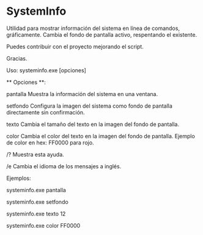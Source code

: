 # SystemInfo

Utilidad para mostrar información del sistema en línea de comandos, gráficamente. Cambia el fondo de pantalla activo, respentando el existente.

Puedes contribuir con el proyecto mejorando el script. 

Gracias.

Uso: systeminfo.exe [opciones]

** Opciones **:

  pantalla      Muestra la información del sistema en una ventana.
  
  setfondo      Configura la imagen del sistema como fondo de pantalla directamente sin confirmación.
  
  texto <size>  Cambia el tamaño del texto en la imagen del fondo de pantalla.
  
  color <hex>   Cambia el color del texto en la imagen del fondo de pantalla. Ejemplo de color en hex: FF0000 para rojo.

  /?            Muestra esta ayuda.
  
  /e            Cambia el idioma de los mensajes a inglés.

Ejemplos:

  systeminfo.exe pantalla

  systeminfo.exe setfondo

  systeminfo.exe texto 12

  systeminfo.exe color FF0000
